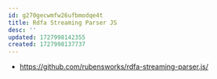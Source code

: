 ```yaml
---
id: g270gecwmfw26ufbmodqe4t
title: Rdfa Streaming Parser JS
desc: ''
updated: 1727998142355
created: 1727998137737
---
```


- https://github.com/rubensworks/rdfa-streaming-parser.js/